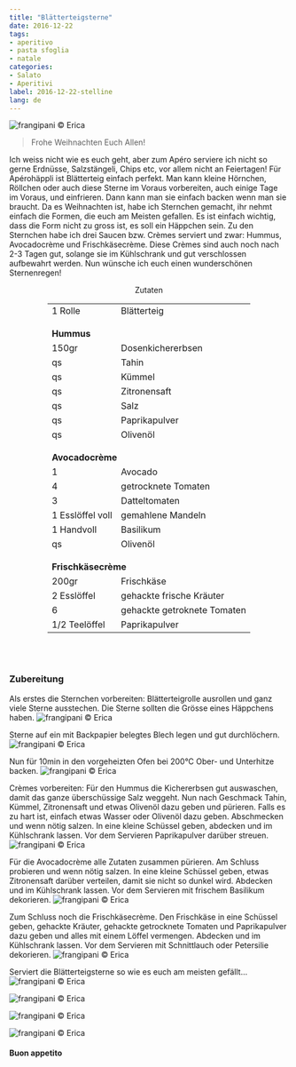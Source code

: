 ```yaml
---
title: "Blätterteigsterne"
date: 2016-12-22
tags:
- aperitivo
- pasta sfoglia
- natale
categories:
- Salato
- Aperitivi
label: 2016-12-22-stelline
lang: de
---
```

![](../2016-12-22-stelline-di-sfoglia/header.jpg "frangipani © Erica")

> Frohe Weihnachten Euch Allen!

Ich weiss nicht wie es euch geht, aber zum Apéro serviere ich nicht so gerne Erdnüsse, Salzstängeli, Chips etc, vor allem nicht an Feiertagen! Für Apérohäppli ist Blätterteig einfach perfekt. Man kann kleine Hörnchen, Röllchen oder auch diese Sterne im Voraus vorbereiten, auch einige Tage im Voraus, und einfrieren. Dann kann man sie einfach backen wenn man sie braucht. Da es Weihnachten ist, habe ich Sternchen gemacht, ihr nehmt einfach die Formen, die euch am Meisten gefallen. Es ist einfach wichtig, dass die Form nicht zu gross ist, es soll ein Häppchen sein. Zu den Sternchen habe ich drei Saucen bzw. Crèmes serviert und zwar: Hummus, Avocadocrème und Frischkäsecrème. Diese Crèmes sind auch noch nach 2-3 Tagen gut, solange sie im Kühlschrank und gut verschlossen aufbewahrt werden. Nun wünsche ich euch einen wunderschönen Sternenregen!

<div id="wrapper" style="text-align: center">
  <div id="yourdiv" style="display: inline-block;">
    <div class="ingredients">
      <div class="ingredients-title">Zutaten</div>
      <table>
        <tbody>
          <tr>
            <td>1 Rolle</td>
            <td>Blätterteig</td>
          </tr>
          <tr style="height: 15px;"></tr>
          <tr>          
            <td colspan="2"><b>Hummus</b></td>
          </tr>      
          <tr>
            <td>150gr</td>
            <td>Dosenkichererbsen</td>
          </tr>
          <tr>
            <td>qs</td>
            <td>Tahin</td>
          </tr>
          <tr>
            <td>qs</td>
            <td>Kümmel</td>
          </tr>
          <tr>
            <td>qs</td>
            <td>Zitronensaft</td>
          </tr>
          <tr>
            <td>qs</td>
            <td>Salz</td>
          </tr>
          <tr>
            <td>qs</td>
            <td>Paprikapulver</td>
          </tr>
          <tr>
            <td>qs</td>
            <td>Olivenöl</td>
          </tr>
          <tr style="height: 15px;"></tr>
          <tr>          
            <td colspan="2"><b>Avocadocrème</b></td>
          </tr>      
          <tr>
            <td>1</td>
            <td>Avocado</td>
          </tr>
          <tr>
            <td>4</td>
            <td>getrocknete Tomaten</td>
          </tr>
          <tr>
            <td>3</td>
            <td>Datteltomaten</td>
          </tr>
          <tr>
            <td>1 Esslöffel voll</td>
            <td>gemahlene Mandeln</td>
          </tr>
          <tr>
            <td>1 Handvoll</td>
            <td>Basilikum</td>
          </tr>
          <tr>
            <td>qs</td>
            <td>Olivenöl</td>
          </tr>
          <tr style="height: 15px;"></tr>
          <tr>          
            <td colspan="2"><b>Frischkäsecrème</b></td>
          </tr>      
          <tr>
            <td>200gr</td>
            <td>Frischkäse</td>
          </tr>
          <tr>
            <td>2 Esslöffel</td>
            <td>gehackte frische Kräuter</td>
          </tr>
          <tr>
            <td>6</td>
            <td>gehackte getroknete Tomaten</td>
          </tr>
          <tr>
            <td>1/2 Teelöffel</td>
            <td>Paprikapulver</td>
          </tr>
        </tbody>
      </table>
      <br></br>
    </div>
  </div>
</div>


<h3>
  <font color="grey">
    <i class="fa fa-cogs"></i>
  </font> Zubereitung
</h3>

Als erstes die Sternchen vorbereiten: Blätterteigrolle ausrollen und ganz viele Sterne ausstechen. Die Sterne sollten die Grösse eines Häppchens haben.
![](../2016-12-22-stelline-di-sfoglia/stelline.jpg "frangipani © Erica")

Sterne auf ein mit Backpapier belegtes Blech legen und gut durchlöchern.
![](../2016-12-22-stelline-di-sfoglia/teglia.jpg "frangipani © Erica")

Nun für 10min in den vorgeheizten Ofen bei 200°C Ober- und Unterhitze backen.
![](../2016-12-22-stelline-di-sfoglia/stellinepronte.jpg "frangipani © Erica")

Crèmes vorbereiten: Für den Hummus die Kichererbsen gut auswaschen, damit das ganze überschüssige Salz weggeht. Nun nach Geschmack Tahin, Kümmel, Zitronensaft und etwas Olivenöl dazu geben und pürieren. Falls es zu hart ist, einfach etwas Wasser oder Olivenöl dazu geben. Abschmecken und wenn nötig salzen. In eine kleine Schüssel geben, abdecken und im Kühlschrank lassen. Vor dem Servieren Paprikapulver darüber streuen.
![](../2016-12-22-stelline-di-sfoglia/hummus.jpg "frangipani © Erica")

Für die Avocadocrème alle Zutaten zusammen pürieren. Am Schluss probieren und wenn nötig salzen. In eine kleine Schüssel geben, etwas Zitronensaft darüber verteilen, damit sie nicht so dunkel wird. Abdecken und im Kühlschrank lassen. Vor dem Servieren mit frischem Basilikum dekorieren.
![](../2016-12-22-stelline-di-sfoglia/cremaavocado.jpg "frangipani © Erica")

Zum Schluss noch die Frischkäsecrème. Den Frischkäse in eine Schüssel geben, gehackte Kräuter, gehackte getrocknete Tomaten und Paprikapulver dazu geben und alles mit einem Löffel vermengen. Abdecken und im Kühlschrank lassen. Vor dem Servieren mit Schnittlauch oder Petersilie dekorieren.
![](../2016-12-22-stelline-di-sfoglia/cremaformaggio.jpg "frangipani © Erica")

Serviert die Blätterteigsterne so wie es euch am meisten gefällt...
![](../2016-12-22-stelline-di-sfoglia/risultato1.jpg "frangipani © Erica")

![](../2016-12-22-stelline-di-sfoglia/risultato2.jpg "frangipani © Erica")

![](../2016-12-22-stelline-di-sfoglia/risultato3.jpg "frangipani © Erica")

![](../2016-12-22-stelline-di-sfoglia/risultato4.jpg "frangipani © Erica")


<h4>Buon appetito
  <font color="red">
    <i class="fa fa-smile-o"></i>
  </font>
</h4>

